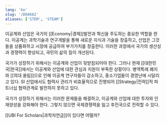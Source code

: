 ```yaml
---
lang: 'ko'
slug: '/D04662'
aliases: ['STEM', 'STEAM']
---
```


이공계와 산업은 국가의 [[Economy|경제]]발전과 혁신을 주도하는 중요한 역할을 한다.
이공계는 과학기술과 연구개발을 통해 새로운 지식과 기술을 창출하고,
산업은 그것들을 상품화하고 시장에 공급하여 부가가치를 창출한다.
이러한 과정에서 국가의 생산성과 경쟁력이 향상되고,
국민의 삶의 질이 개선된다.

국가가 성장하기 위해서는 이공계와 산업이 뒷받침되어야 한다.
그러나 현재 [[대한민국|한국]]에서는 이공계와 산업에 대한 관심과 지원이 부족한 상황이다.
병역특례 폐지와 [[의대 쏠림]]으로 인해
이공계 연구자들이 감소하고, 중소기업들이 경영난에 시달리고 있다.
SI 산업에서도 협력사 관리가 비효율적으로 진행되어
[[Strategy|전략]]적 파트너십 협력관계로 발전하지 못하고 있다.

국가가 성장하기 위해서는 이러한 문제들을 해결하고,
이공계와 산업에 대한 투자와 인재양성을 강화해야 한다.
그렇지 않으면 국제경쟁력을 잃고 후진국으로 전락할 수 있다.

[[UBI For Scholars|과학자연금]]이 있다면 어떨까?
